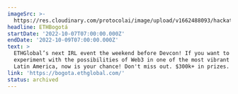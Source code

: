 ```yaml
---
imageSrc: >-
  https://res.cloudinary.com/protocolai/image/upload/v1662488093/hackathons/ethbogota_640x360_rmyqxq.png
headline: ETHBogotá
startDate: '2022-10-07T07:00:00.000Z'
endDate: '2022-10-09T07:00:00.000Z'
text: >
  ETHGlobal’s next IRL event the weekend before Devcon! If you want to
  experiment with the possibilities of Web3 in one of the most vibrant cities in
  Latin America, now is your chance! Don't miss out. $300k+ in prizes.
link: 'https://bogota.ethglobal.com/'
status: archived
---
```


